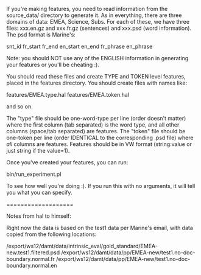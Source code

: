 If you're making features, you need to read information from the
source_data/ directory to generate it.  As in everything, there are
three domains of data: EMEA, Science, Subs.  For each of these, we
have three files: xxx.en.gz and xxx.fr.gz (sentences) and xxx.psd
(word information).  The psd format is Marine's:

  snt_id  fr_start  fr_end  en_start  en_end  fr_phrase  en_phrase

Note: you should NOT use any of the ENGLISH information in generating
your features or you'll be cheating :).

You should read these files and create TYPE and TOKEN level features,
placed in the features directory.  You should create files with names
like:

  features/EMEA.type.hal
  features/EMEA.token.hal

and so on.

The "type" file should be one-word-type per line (order doesn't
matter) where the first column (tab separated) is the word type, and
all other columns (space/tab separated) are features.  The "token"
file should be one-token per line (order IDENTICAL to the
corresponding .psd file) where _all_ columns are features.  Features
should be in VW format (string:value or just string if the value=1).

Once you've created your features, you can run:

  bin/run_experiment.pl

To see how well you're doing :).  If you run this with no arguments,
it will tell you what you can specify.


===================

Notes from hal to himself:

Right now the data is based on the test1 data per Marine's email,
with data copied from the following locations:

/export/ws12/damt/data/intrinsic_eval/gold_standard/EMEA-new.test1.filtered.psd
/export/ws12/damt/data/pp/EMEA-new/test1.no-doc-boundary.normal.fr
/export/ws12/damt/data/pp/EMEA-new/test1.no-doc-boundary.normal.en

